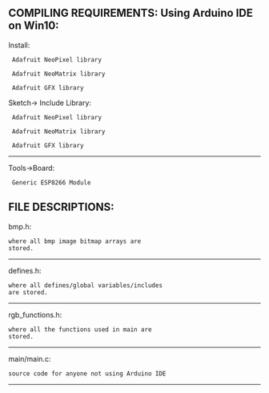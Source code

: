 COMPILING REQUIREMENTS:
Using Arduino IDE on Win10:
-----------------------------------------------------

Install: 
         
	 Adafruit NeoPixel library
	 
	 Adafruit NeoMatrix library
	 
	 Adafruit GFX library

Sketch-> Include Library:
	 
	 Adafruit NeoPixel library
	 
	 Adafruit NeoMatrix library
	 
	 Adafruit GFX library

-----------------------------------------------------

Tools->Board: 

	 Generic ESP8266 Module

FILE DESCRIPTIONS:
-----------------------------------------------------

bmp.h:
	
	where all bmp image bitmap arrays are
	stored.


-----------------------------------------------------

defines.h:
	
	where all defines/global variables/includes 
	are stored.


-----------------------------------------------------

rgb_functions.h:
	
	where all the functions used in main are 
	stored.

-----------------------------------------------------

main/main.c:
	
	source code for anyone not using Arduino IDE

-----------------------------------------------------

